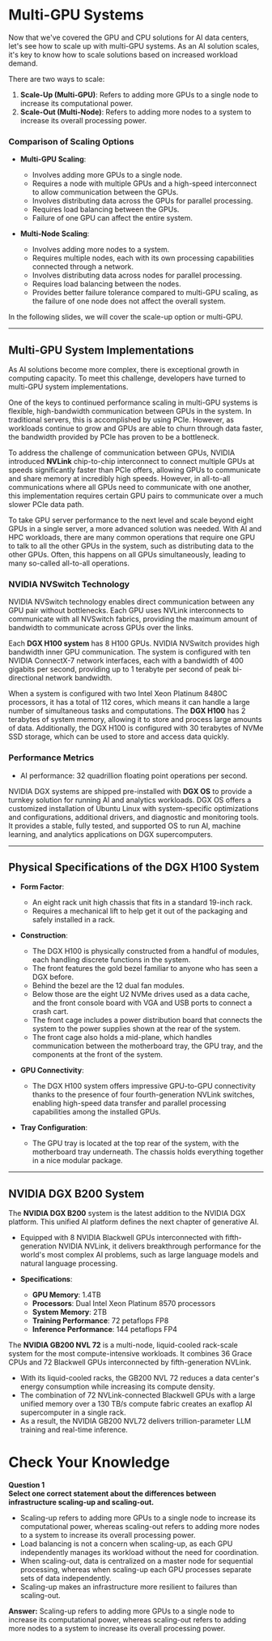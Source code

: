 # Multi-GPU Systems

Now that we've covered the GPU and CPU solutions for AI data centers, let's see how to scale up with multi-GPU systems. As an AI solution scales, it's key to know how to scale solutions based on increased workload demand. 

There are two ways to scale: 

1. **Scale-Up (Multi-GPU)**: Refers to adding more GPUs to a single node to increase its computational power.
2. **Scale-Out (Multi-Node)**: Refers to adding more nodes to a system to increase its overall processing power.

### Comparison of Scaling Options

- **Multi-GPU Scaling**: 
  - Involves adding more GPUs to a single node.
  - Requires a node with multiple GPUs and a high-speed interconnect to allow communication between the GPUs.
  - Involves distributing data across the GPUs for parallel processing.
  - Requires load balancing between the GPUs.
  - Failure of one GPU can affect the entire system.

- **Multi-Node Scaling**: 
  - Involves adding more nodes to a system.
  - Requires multiple nodes, each with its own processing capabilities connected through a network.
  - Involves distributing data across nodes for parallel processing.
  - Requires load balancing between the nodes.
  - Provides better failure tolerance compared to multi-GPU scaling, as the failure of one node does not affect the overall system.

In the following slides, we will cover the scale-up option or multi-GPU.

---

## Multi-GPU System Implementations

As AI solutions become more complex, there is exceptional growth in computing capacity. To meet this challenge, developers have turned to multi-GPU system implementations. 

One of the keys to continued performance scaling in multi-GPU systems is flexible, high-bandwidth communication between GPUs in the system. In traditional servers, this is accomplished by using PCIe. However, as workloads continue to grow and GPUs are able to churn through data faster, the bandwidth provided by PCIe has proven to be a bottleneck. 

To address the challenge of communication between GPUs, NVIDIA introduced **NVLink** chip-to-chip interconnect to connect multiple GPUs at speeds significantly faster than PCIe offers, allowing GPUs to communicate and share memory at incredibly high speeds. However, in all-to-all communications where all GPUs need to communicate with one another, this implementation requires certain GPU pairs to communicate over a much slower PCIe data path.

To take GPU server performance to the next level and scale beyond eight GPUs in a single server, a more advanced solution was needed. With AI and HPC workloads, there are many common operations that require one GPU to talk to all the other GPUs in the system, such as distributing data to the other GPUs. Often, this happens on all GPUs simultaneously, leading to many so-called all-to-all operations.

### NVIDIA NVSwitch Technology

NVIDIA NVSwitch technology enables direct communication between any GPU pair without bottlenecks. Each GPU uses NVLink interconnects to communicate with all NVSwitch fabrics, providing the maximum amount of bandwidth to communicate across GPUs over the links.

Each **DGX H100 system** has 8 H100 GPUs. NVIDIA NVSwitch provides high bandwidth inner GPU communication. The system is configured with ten NVIDIA ConnectX-7 network interfaces, each with a bandwidth of 400 gigabits per second, providing up to 1 terabyte per second of peak bi-directional network bandwidth. 

When a system is configured with two Intel Xeon Platinum 8480C processors, it has a total of 112 cores, which means it can handle a large number of simultaneous tasks and computations. The **DGX H100** has 2 terabytes of system memory, allowing it to store and process large amounts of data. Additionally, the DGX H100 is configured with 30 terabytes of NVMe SSD storage, which can be used to store and access data quickly.

### Performance Metrics

- AI performance: 32 quadrillion floating point operations per second.

NVIDIA DGX systems are shipped pre-installed with **DGX OS** to provide a turnkey solution for running AI and analytics workloads. DGX OS offers a customized installation of Ubuntu Linux with system-specific optimizations and configurations, additional drivers, and diagnostic and monitoring tools. It provides a stable, fully tested, and supported OS to run AI, machine learning, and analytics applications on DGX supercomputers.

---

## Physical Specifications of the DGX H100 System

- **Form Factor**: 
  - An eight rack unit high chassis that fits in a standard 19-inch rack.
  - Requires a mechanical lift to help get it out of the packaging and safely installed in a rack.

- **Construction**: 
  - The DGX H100 is physically constructed from a handful of modules, each handling discrete functions in the system.
  - The front features the gold bezel familiar to anyone who has seen a DGX before.
  - Behind the bezel are the 12 dual fan modules.
  - Below those are the eight U2 NVMe drives used as a data cache, and the front console board with VGA and USB ports to connect a crash cart.
  - The front cage includes a power distribution board that connects the system to the power supplies shown at the rear of the system.
  - The front cage also holds a mid-plane, which handles communication between the motherboard tray, the GPU tray, and the components at the front of the system.

- **GPU Connectivity**: 
  - The DGX H100 system offers impressive GPU-to-GPU connectivity thanks to the presence of four fourth-generation NVLink switches, enabling high-speed data transfer and parallel processing capabilities among the installed GPUs.

- **Tray Configuration**: 
  - The GPU tray is located at the top rear of the system, with the motherboard tray underneath. The chassis holds everything together in a nice modular package.

---

## NVIDIA DGX B200 System

The **NVIDIA DGX B200** system is the latest addition to the NVIDIA DGX platform. This unified AI platform defines the next chapter of generative AI. 

- Equipped with 8 NVIDIA Blackwell GPUs interconnected with fifth-generation NVIDIA NVLink, it delivers breakthrough performance for the world's most complex AI problems, such as large language models and natural language processing.
  
- **Specifications**: 
  - **GPU Memory**: 1.4TB
  - **Processors**: Dual Intel Xeon Platinum 8570 processors
  - **System Memory**: 2TB
  - **Training Performance**: 72 petaflops FP8
  - **Inference Performance**: 144 petaflops FP4

The **NVIDIA GB200 NVL 72** is a multi-node, liquid-cooled rack-scale system for the most compute-intensive workloads. It combines 36 Grace CPUs and 72 Blackwell GPUs interconnected by fifth-generation NVLink. 

- With its liquid-cooled racks, the GB200 NVL 72 reduces a data center's energy consumption while increasing its compute density. 
- The combination of 72 NVLink-connected Blackwell GPUs with a large unified memory over a 130 TB/s compute fabric creates an exaflop AI supercomputer in a single rack.
- As a result, the NVIDIA GB200 NVL72 delivers trillion-parameter LLM training and real-time inference.

# Check Your Knowledge

**Question 1**  
**Select one correct statement about the differences between infrastructure scaling-up and scaling-out.**

- Scaling-up refers to adding more GPUs to a single node to increase its computational power, whereas scaling-out refers to adding more nodes to a system to increase its overall processing power.
- Load balancing is not a concern when scaling-up, as each GPU independently manages its workload without the need for coordination.
- When scaling-out, data is centralized on a master node for sequential processing, whereas when scaling-up each GPU processes separate sets of data independently.
- Scaling-up makes an infrastructure more resilient to failures than scaling-out.

**Answer:** Scaling-up refers to adding more GPUs to a single node to increase its computational power, whereas scaling-out refers to adding more nodes to a system to increase its overall processing power.